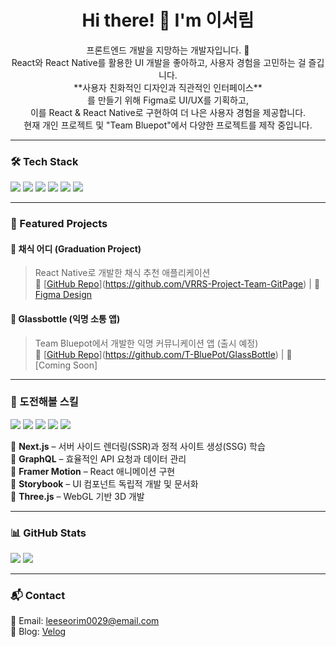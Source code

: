 <h1 align="center">Hi there! 👋 I'm 이서림 </h1>

<p align="center">
  프론트엔드 개발을 지망하는 개발자입니다. 🚀 <br/>
  React와 React Native를 활용한 UI 개발을 좋아하고, 사용자 경험을 고민하는 걸 즐깁니다. <br/>
  **사용자 친화적인 디자인과 직관적인 인터페이스**<br/>
  를 만들기 위해 Figma로 UI/UX를 기획하고, <br/>
  이를 React & React Native로 구현하여 더 나은 사용자 경험을 제공합니다.  <br/>
  현재 개인 프로젝트 및 "Team Bluepot"에서 다양한 프로젝트를 제작 중입니다.  
</p>

---

### 🛠 Tech Stack  

<p align="left">
  <img src="https://img.shields.io/badge/React-61DAFB?style=flat-square&logo=react&logoColor=black"/>
  <img src="https://img.shields.io/badge/React_Native-61DAFB?style=flat-square&logo=react&logoColor=black"/>
  <img src="https://img.shields.io/badge/TypeScript-3178C6?style=flat-square&logo=typescript&logoColor=white"/>
  <img src="https://img.shields.io/badge/Tailwind_CSS-06B6D4?style=flat-square&logo=tailwindcss&logoColor=white"/>
  <img src="https://img.shields.io/badge/Firebase-FFCA28?style=flat-square&logo=firebase&logoColor=black"/>
  <img src="https://img.shields.io/badge/Figma-F24E1E?style=flat-square&logo=figma&logoColor=white"/>
</p>

---

### 🚀 Featured Projects  

#### 🌱 채식 어디 (Graduation Project)  
> React Native로 개발한 채식 추천 애플리케이션  
🔗 [[GitHub Repo](https://github.com/yourusername/채식어디)](https://github.com/VRRS-Project-Team-GitPage) | 📱 [Figma Design]([https://figma.com/yourdesign](https://www.figma.com/proto/Iw4NxpHMFiyFo3bWT6CF3W/%EC%BA%A1%EC%8A%A4%ED%86%A4-%EB%94%94%EC%9E%90%EC%9D%B8-UI-%EC%B5%9C%EC%A2%85?page-id=2%3A647&node-id=2-1016&viewport=-1006%2C617%2C0.56&t=QrVBhkHL52KxprZd-1&scaling=contain&content-scaling=fixed))

#### 💬 Glassbottle (익명 소통 앱)  
> Team Bluepot에서 개발한 익명 커뮤니케이션 앱 (출시 예정)  
🔗 [[GitHub Repo](https://github.com/yourusername/glassbottle)](https://github.com/T-BluePot/GlassBottle) | 🚀 [Coming Soon]

---

### 🎯 도전해볼 스킬  

<p align="left">
  <img src="https://img.shields.io/badge/Next.js-000000?style=flat-square&logo=nextdotjs&logoColor=white"/>
  <img src="https://img.shields.io/badge/GraphQL-E10098?style=flat-square&logo=graphql&logoColor=white"/>
  <img src="https://img.shields.io/badge/Framer_Motion-0055FF?style=flat-square&logo=framer&logoColor=white"/>
  <img src="https://img.shields.io/badge/Storybook-FF4785?style=flat-square&logo=storybook&logoColor=white"/>
  <img src="https://img.shields.io/badge/Three.js-000000?style=flat-square&logo=three.js&logoColor=white"/>
</p>

📌 **Next.js** – 서버 사이드 렌더링(SSR)과 정적 사이트 생성(SSG) 학습  
📌 **GraphQL** – 효율적인 API 요청과 데이터 관리  
📌 **Framer Motion** – React 애니메이션 구현  
📌 **Storybook** – UI 컴포넌트 독립적 개발 및 문서화  
📌 **Three.js** – WebGL 기반 3D 개발  

---

### 📊 GitHub Stats  

<p align="left">
  <img src="https://github-readme-stats.vercel.app/api?username=leeseorim&show_icons=true&theme=tokyonight"/>
  <img src="https://github-readme-streak-stats.herokuapp.com/?user=leeseorim&theme=tokyonight"/>
</p>

---

### 📬 Contact  

📧 Email: leeseorim0029@email.com  
📝 Blog: [Velog](https://velog.io/@yourusername)  
